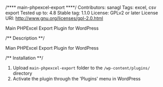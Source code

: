 /**** main-phpexcel-export ****/
Contributors: sanagl
Tags: excel, csv export
Tested up to: 4.8
Stable tag: 1.1.0
License: GPLv2 or later
License URI: http://www.gnu.org/licenses/gpl-2.0.html

Main PHPExcel Export Plugin for WordPress

/** Description **/

Mian PHPExcel Export Plugin for WordPress

/** Installation **/

1. Upload `main-phpexcel-export` folder to the `/wp-content/plugins/` directory
2. Activate the plugin through the 'Plugins' menu in WordPress

